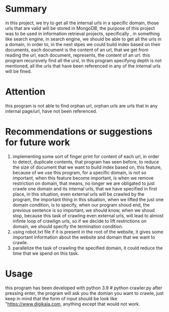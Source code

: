 # Summary
in this project, we try to get all the internal urls in a specific domain,
those urls that are valid will be stored in MongoDB, the purpose of this
project was to be used in information retrieval projects, specifically
, in something like search engine, in search engine, we should be able to get
all the urls in a domain, in order to, in the next stpes we could build
index based on their documents, each document is the content of an url,
that we get from reading the url, each document, represents, the content
of an url.
this program recursively find all the ursl, in this program specifying
depth is not mentioned, all the urls that have been referenced in any of
the internal urls will be fined.
# Attention
this program is not able to find orphan url, orphan urls are urls that in any
internal page/url, have not been referenced.
# Recommendations or suggestions for future work
1) implementing some sort of finger print for content of each url, in order to
detect, duplicate contents, that program has seen before, to reduce the size of
document that we want to build index based on, this feature, because of we use
this program, for a specific domain, is not so important, when this feature
become important, is when we remove restriction on domain, that means, no
longer we are obligated to just crawle one domain and its internal urls, that
we have specified in first place, in this situation, even external urls will be
crawled by the program, the important thing in this situation, when we lifted
the just one domain condition, is to specify, when our program shoud end, the
previous sentence is so important, we should know, when we shoud stop, because
this task of crawling even external urls, will lead to almost infinte loop of
crawlign urls, so if we decide to lift restrictions on domain, we should
specify the termination condition.
2) using robot.txt file if it is present in the root of the website, it gives
some important information about the website and domain that we want to crawle.
3) parallelize the task of crawling the specified domain, it could reduce the
time that we spend on this task.
# Usage
this program has been developed with python 3.9
	# python crawler.py
after pressing enter, the program will ask you the domian you want to crawle,
just keep in mind that the form of input should be look like
 "https://www.digikala.com, anything except that would not work.


